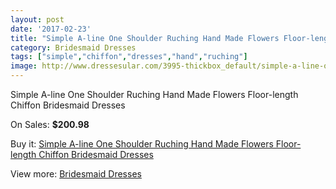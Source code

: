 ```yaml
---
layout: post
date: '2017-02-23'
title: "Simple A-line One Shoulder Ruching Hand Made Flowers Floor-length Chiffon Bridesmaid Dresses"
category: Bridesmaid Dresses
tags: ["simple","chiffon","dresses","hand","ruching"]
image: http://www.dressesular.com/3995-thickbox_default/simple-a-line-one-shoulder-ruching-hand-made-flowers-floor-length-chiffon-bridesmaid-dresses.jpg
---
```

Simple A-line One Shoulder Ruching Hand Made Flowers Floor-length Chiffon Bridesmaid Dresses

On Sales: **$200.98**
<a href="https://www.dressesular.com/bridesmaid-dresses/1698-simple-a-line-one-shoulder-ruching-hand-made-flowers-floor-length-chiffon-bridesmaid-dresses.html"><amp-img layout="responsive" width="600" height="600" src="//www.dressesular.com/3995-thickbox_default/simple-a-line-one-shoulder-ruching-hand-made-flowers-floor-length-chiffon-bridesmaid-dresses.jpg" alt="Simple A-line One Shoulder Ruching Hand Made Flowers Floor-length Chiffon Bridesmaid Dresses 0" /></a>

Buy it: [Simple A-line One Shoulder Ruching Hand Made Flowers Floor-length Chiffon Bridesmaid Dresses](https://www.dressesular.com/bridesmaid-dresses/1698-simple-a-line-one-shoulder-ruching-hand-made-flowers-floor-length-chiffon-bridesmaid-dresses.html "Simple A-line One Shoulder Ruching Hand Made Flowers Floor-length Chiffon Bridesmaid Dresses")

View more: [Bridesmaid Dresses](https://www.dressesular.com/4-bridesmaid-dresses "Bridesmaid Dresses")